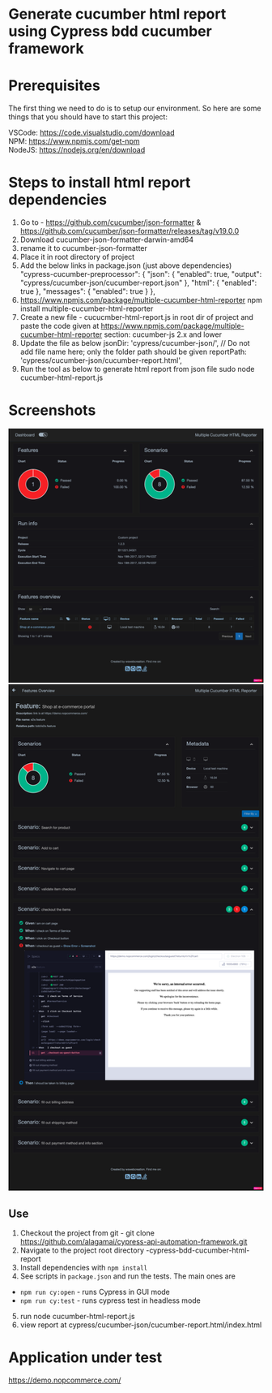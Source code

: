 # Generate cucumber html report  using Cypress bdd cucumber framework

# Prerequisites

The first thing we need to do is to setup our environment. So here are some things that you should have to start this project:

VSCode: https://code.visualstudio.com/download </br>
NPM: https://www.npmjs.com/get-npm </br>
NodeJS: https://nodejs.org/en/download

# Steps to install html report dependencies
1. Go to - https://github.com/cucumber/json-formatter & https://github.com/cucumber/json-formatter/releases/tag/v19.0.0
2. Download cucumber-json-formatter-darwin-amd64
3. rename it to cucumber-json-formatter
4. Place it in root directory of project
5. Add the below links in package.json (just above dependencies)
  "cypress-cucumber-preprocessor": {
    "json": {
      "enabled": true,
      "output": "cypress/cucumber-json/cucumber-report.json"
    },
    "html": {
      "enabled": true
    },
    "messages": {
      "enabled": true
    }
  },
6. https://www.npmjs.com/package/multiple-cucumber-html-reporter
	npm install multiple-cucumber-html-reporter
7. Create a new file - cucucmber-html-report.js in root dir of project and paste the code given at https://www.npmjs.com/package/multiple-cucumber-html-reporter section: cucumber-js 2.x and lower
8. Update the file as below 
  	  jsonDir: 'cypress/cucumber-json/',     // Do not add file name here; only the folder path should be given 
   	 reportPath: 'cypress/cucumber-json/cucumber-report.html',
9. Run the tool as below to generate html report from json file 
	 sudo node cucumber-html-report.js  


# Screenshots
![cypress-cucumber-html-report1](https://github.com/alagamai/cypress-bdd-cucumber-html-report/blob/main/images/report1.png "cypress-cucumber-html-report1")
![cypress-cucumber-html-report2](https://github.com/alagamai/cypress-bdd-cucumber-html-report/blob/main/images/report2.png "cypress-cucumber-html-report2")


## Use

1. Checkout the project from git - git clone https://github.com/alagamai/cypress-api-automation-framework.git
2. Navigate to the project root directory -cypress-bdd-cucumber-html-report
3. Install dependencies with `npm install` 
4. See scripts in `package.json` and run the tests. The main ones are
* `npm run cy:open` - runs Cypress in GUI mode
* `npm run cy:test` - runs cypress test in headless mode
5. run node cucumber-html-report.js  
6. view report at cypress/cucumber-json/cucumber-report.html/index.html
    
# Application under test

https://demo.nopcommerce.com/
